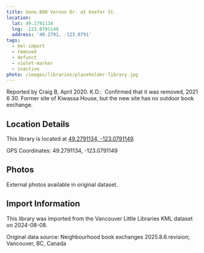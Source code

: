 ```yaml
---
title: Gone.600 Vernon Dr. at Keefer St.
location:
  lat: 49.2791134
  lng: -123.0791149
  address: '49.2791, -123.0791'
tags:
  - kml-import
  - removed
  - defunct
  - violet-marker
  - inactive
photo: /images/libraries/placeholder-library.jpg
---
```

Reported by Craig B, April 2020.
K.D.:  Confirmed that it was removed, 2021 6 30.
Former site of Kiwassa House, but the new site has no outdoor book exchange.

## Location Details

This library is located at [49.2791134, -123.0791149](https://www.google.com/maps?q=49.2791134,-123.0791149).

GPS Coordinates: 49.2791134, -123.0791149

## Photos

External photos available in original dataset.

## Import Information

This library was imported from the Vancouver Little Libraries KML dataset on 2024-08-08.

Original data source: Neighbourhood book exchanges 2025.8.6.revision; Vancouver, BC, Canada
